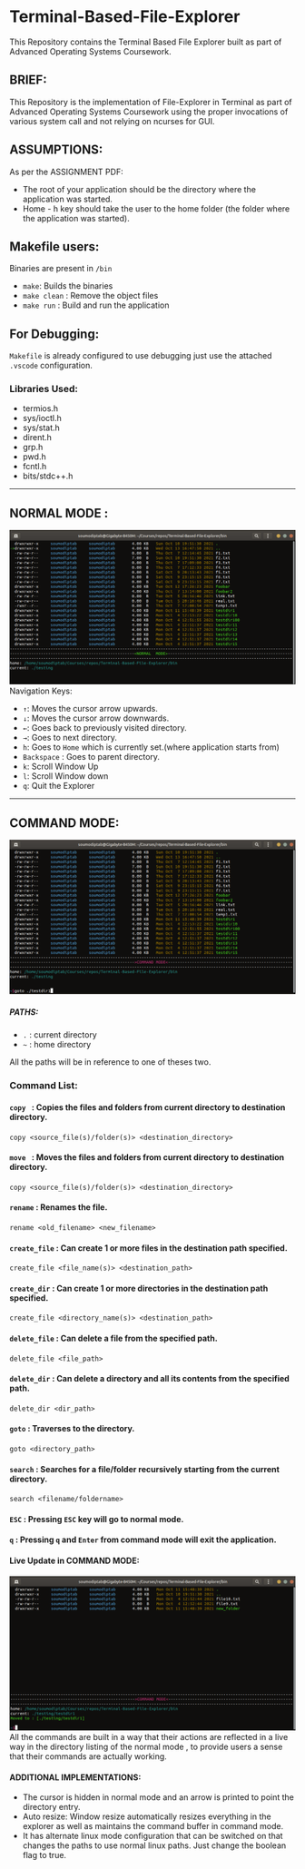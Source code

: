 # Terminal-Based-File-Explorer
This Repository contains the Terminal Based File Explorer built as part of Advanced Operating Systems Coursework.
## BRIEF:
This Repository is the implementation of File-Explorer in Terminal as part of Advanced Operating Systems Coursework using the proper invocations of various system call and not relying on ncurses for GUI.
## ASSUMPTIONS:
As per the ASSIGNMENT PDF:
* The root of your application should be the directory where the application was started.
* Home - h key should take the user to the home folder (the folder where the application was started).
## Makefile users:
Binaries are present in `/bin`
* `make`: Builds the binaries
* `make clean` : Remove the object files
* `make run` : Build and run the application
## For Debugging:
`Makefile` is already configured to use debugging just use the attached `.vscode` configuration.
### Libraries Used:
* termios.h
* sys/ioctl.h
* sys/stat.h
* dirent.h
* grp.h
* pwd.h
* fcntl.h
* bits/stdc++.h
<hr>

## NORMAL MODE :
<img src="images/FileXplorer-normal_mode.png">
Navigation Keys:

* ` ↑ `: Moves the cursor arrow upwards.
* ` ↓ `: Moves the cursor arrow downwards.
* ` ← `: Goes back to previously visited directory.
* ` → `: Goes to next directory.
* `h`: Goes to `Home` which is currently set.(where application starts from)
* `Backspace` : Goes to parent directory.
* ` k `: Scroll Window Up
* ` l `: Scroll Window down
* ` q `: Quit the Explorer
<hr>

## COMMAND MODE:
<img src="images/FileXplorer-command_mode.png">

##### PATHS:
* `.` : current directory
* `~` : home directory

All the paths will be in reference to one of theses two.
### Command List:
#### `copy ` : Copies the files and folders from current directory to destination directory.
```
copy <source_file(s)/folder(s)> <destination_directory>
```
#### `move ` : Moves the files and folders from current directory to destination directory.
```
copy <source_file(s)/folder(s)> <destination_directory>
```
#### `rename` : Renames the file.
```
rename <old_filename> <new_filename>
```
#### `create_file` : Can create 1 or more files in the destination path specified.
```
create_file <file_name(s)> <destination_path>
```
#### `create_dir` : Can create 1 or more directories in the destination path specified.
```
create_file <directory_name(s)> <destination_path>
```
#### `delete_file` : Can delete a file from the specified path.
```
delete_file <file_path>
```
#### `delete_dir` : Can delete a directory and all its contents from the specified path.
```
delete_dir <dir_path>
```
#### `goto` : Traverses to the directory.
```
goto <directory_path>
```
#### `search` : Searches for a file/folder recursively starting from the current directory.
```
search <filename/foldername>
```
#### `ESC` : Pressing `ESC` key will go to normal mode.
#### `q` : Pressing `q` and `Enter` from command mode will exit the application.
#### Live Update in COMMAND MODE:
<img src="images/FileXplorer-live-change.png">
All the commands are built in a way that their actions are reflected in a live way in the directory listing of the normal mode , to provide users a sense that their commands are actually working.

#### ADDITIONAL IMPLEMENTATIONS:
* The cursor is hidden in normal mode and an arrow is printed to point the directory entry.
* Auto resize: Window resize automatically resizes everything in the explorer as well as maintains the command buffer in command mode.
* It has alternate linux mode configuration that can be switched on that changes the paths to use normal linux paths. Just change the boolean flag to true.
